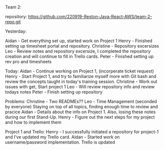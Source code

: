 Team 2:

repository: https://github.com/220919-Reston-Java-React-AWS/team-2-repo.git


 
Yesterday:

Aidan - Get everything set up, started work on Project 1
Henry - Finished setting up timesheet portal and repository.
Christine - Repository excersizes
Leo - Review notes and repository excersize, I completed the repository creation and will continue to fill in Trello cards.
Peter - Finished setting up rev pro and timesheets



Today:
Aidan - Continue working on Project 1, (incorperate ticket request)
Henry - Start Project 1, and try to familiarize myself more with Git bash and review the concepts taught in today's training session.
Christine - Work out issues with get, Start project 1
Leo - Will review repository info and review todays notes
Peter - Finish setting up repository


Problems:
Christine - Two READMEs??
Leo - Time Management (seconded by everyone) Staying on top of all topics, finding enough time to review and pracice
Aidan - Details about the info on Project 1. Also, losing these notes during our first Stand-Up.
Henry - Figure out the next steps for my project and how to implement them


Project 1 and Trello:
Henry - I successfully initiated a repository for project-1 and I've updated my Trello card.
Aidan - Started work on username/password implementation. Trello is updated



